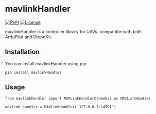 # mavlinkHandler

[![PyPI](https://img.shields.io/pypi/v/mavlinkhandler.svg)](https://pypi.org/project/mavlinkhandler/)
[![License](https://img.shields.io/badge/license-MIT-blue.svg)](https://github.com/your-username/mavlinkHandler/blob/main/LICENSE)

mavlinkHandler is a controller library for UAVs, compatible with both ArduPilot and DroneKit.

## Installation
You can install mavlinkHandler using pip:
```
pip install mavlinkHandler
```

## Usage
```
from mavlinkHandler import MAVLinkHandlerDronekit as MAVLinkHandler

mavlink_handler = MAVLinkHandler('127.0.0.1:14591')
```
